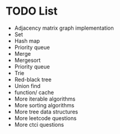 # TODO List

- Adjacency matrix graph implementation
- Set
- Hash map
- Priority queue
- Merge
- Mergesort
- Priority queue
- Trie
- Red-black tree
- Union find
- function/ cache
- More iterable algorithms
- More sorting algorithms
- More tree data structures
- More leetcode questions
- More ctci questions
